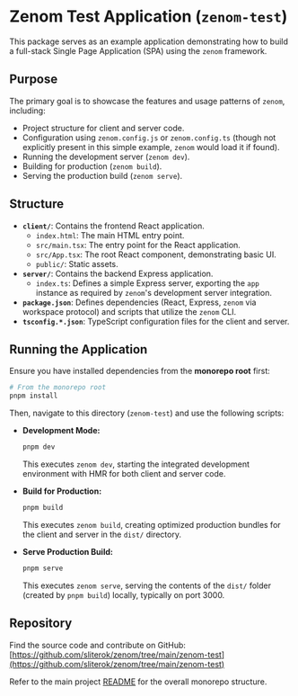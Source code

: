 # Zenom Test Application (`zenom-test`)

This package serves as an example application demonstrating how to build a full-stack Single Page Application (SPA) using the `zenom` framework.

## Purpose

The primary goal is to showcase the features and usage patterns of `zenom`, including:

- Project structure for client and server code.
- Configuration using `zenom.config.js` or `zenom.config.ts` (though not explicitly present in this simple example, `zenom` would load it if found).
- Running the development server (`zenom dev`).
- Building for production (`zenom build`).
- Serving the production build (`zenom serve`).

## Structure

- **`client/`**: Contains the frontend React application.
  - `index.html`: The main HTML entry point.
  - `src/main.tsx`: The entry point for the React application.
  - `src/App.tsx`: The root React component, demonstrating basic UI.
  - `public/`: Static assets.
- **`server/`**: Contains the backend Express application.
  - `index.ts`: Defines a simple Express server, exporting the `app` instance as required by `zenom`'s development server integration.
- **`package.json`**: Defines dependencies (React, Express, `zenom` via workspace protocol) and scripts that utilize the `zenom` CLI.
- **`tsconfig.*.json`**: TypeScript configuration files for the client and server.

## Running the Application

Ensure you have installed dependencies from the **monorepo root** first:

```bash
# From the monorepo root
pnpm install
```

Then, navigate to this directory (`zenom-test`) and use the following scripts:

- **Development Mode:**

  ```bash
  pnpm dev
  ```

  This executes `zenom dev`, starting the integrated development environment with HMR for both client and server code.

- **Build for Production:**

  ```bash
  pnpm build
  ```

  This executes `zenom build`, creating optimized production bundles for the client and server in the `dist/` directory.

- **Serve Production Build:**

  ```bash
  pnpm serve
  ```

  This executes `zenom serve`, serving the contents of the `dist/` folder (created by `pnpm build`) locally, typically on port 3000.

## Repository

Find the source code and contribute on GitHub: [https://github.com/sliterok/zenom/tree/main/zenom-test](https://github.com/sliterok/zenom/tree/main/zenom-test)

Refer to the main project [README](../README.md) for the overall monorepo structure.
